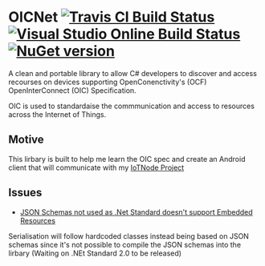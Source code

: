 # OICNet [![Travis CI Build Status](https://travis-ci.org/NZSmartie/OICNet.svg?branch=master)](https://travis-ci.org/NZSmartie/OICNet) [![Visual Studio Online Build Status](https://nzsmartie.visualstudio.com/_apis/public/build/definitions/47411984-aff3-4bd4-b530-cd3d59876ef2/1/badge)]() [![NuGet version](https://badge.fury.io/nu/NZSmartie.OICNet.svg)](https://www.nuget.org/packages/NZSmartie.OICNet/)

A clean and portable library to allow C# developers to discover and access recourses on devices supporting OpenConenctivity's (OCF) OpenInterConnect (OIC) Specification.

OIC is used to standardaise the commmunication and access to resources across the Internet of Things. 

## Motive

This lirbary is built to help me learn the OIC spec and create an Android client that will communicate with my [IoTNode Project](https://github.com/NZSmartie/IotNode)

## Issues

  - [JSON Schemas not used as .Net Standard doesn't support Embedded Resources](https://github.com/NZSmartie/OICNet/issues/1)

Serialisation will follow hardcoded classes instead being based on JSON schemas since it's not possible to compile the JSON schemas into the lirbary (Waiting on .NEt Standard 2.0 to be released)
